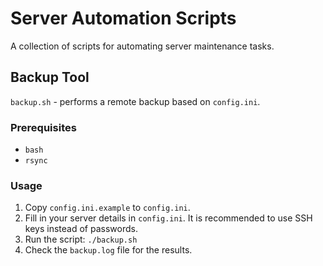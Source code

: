 # Server Automation Scripts

A collection of scripts for automating server maintenance tasks.

## Backup Tool

`backup.sh` - performs a remote backup based on `config.ini`.

### Prerequisites

* `bash`
* `rsync`

### Usage

1. Copy `config.ini.example` to `config.ini`.
2. Fill in your server details in `config.ini`. It is recommended to use SSH keys instead of passwords.
3. Run the script: `./backup.sh`
4. Check the `backup.log` file for the results.